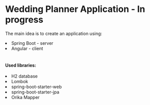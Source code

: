 # Wedding Planner Application - In progress
 
The main idea is to create an application using:
<li>Spring Boot - server</li>
<li>Angular - client</li>
<br>

<h4>Used libraries:</h4>
<li>H2 database</li>
<li>Lombok</li>
<li>spring-boot-starter-web</li>
<li>spring-boot-starter-jpa</li>
<li>Orika Mapper</li>
